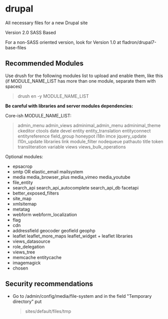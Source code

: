 drupal
======
All necessary files for a new Drupal site

Version 2.0
SASS Based

For a non-SASS oriented version, look for Version 1.0 at fladron/drupal7-base-files

Recommended Modules
-------------------
Use drush for the following modules list to upload and enable them, like this (if MODULE_NAME_LIST has more than one module, separate them with spaces)

  > drush en -y MODULE_NAME_LIST

**Be careful with libraries and server modules dependencies:**

Core-ish MODULE_NAME_LIST:

  > admin_menu admin_views adminimal_admin_menu adminimal_theme ckeditor ctools date devel entity entity_translation entityconnect entityreference field_group honeypot i18n imce jquery_update l10n_update libraries link module_filter nodequeue pathauto title token transliteration variable views views_bulk_operations

Optional modules:
- epsacrop
- smtp OR elastic_email mailsystem
- media media_browser_plus media_vimeo media_youtube
- file_entity
- search_api search_api_autocomplete search_api_db facetapi
- better_exposed_filters
- site_map
- xmlsitemap
- metatag
- webform webform_localization
- flag
- cdn
- addressfield geocoder geofield geophp
- leaflet leaflet_more_maps leaflet_widget + leaflet libraries
- views_datasource
- role_delegation
- views_tree
- memcache entitycache
- imagemagick
- chosen

Security recommendations
------------------------
- Go to /admin/config/media/file-system and in the field "Temporary directory" put

  > sites/default/files/tmp
  